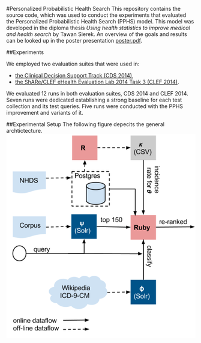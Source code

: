 #Personalized Probabilistic Health Search
This repository contains the source code, which was used to conduct the
experiments that evaluated the Personalized Probabilistic Health Search (PPHS)
model. This model was developed in the diploma thesis _Using health statistics to improve medical and health search_ by Tawan Sierek.
An overview of the goals and results can be looked up in the poster presentation [poster.pdf](poster.pdf).

##Experiments

We employed two evaluation suites that were used in:
* [the Clinical Decision Support Track (CDS 2014)](http://trec-cds.appspot.com/2014.html),
* [the ShARe/CLEF eHealth Evaluation Lab 2014 Task 3 (CLEF 2014)](http://clefehealth2014.dcu.ie/task-3).

We evaluated 12 runs in both evaluation suites, CDS 2014 and CLEF 2014. Seven runs were dedicated establishing a strong baseline for each test collection and its test queries. Five runs were conducted with the PPHS improvement and variants of it.




##Experimental Setup
The following figure depecits the general archtictecture.
![Alt text](/figures/arch.png?raw=true "Optional Title")
